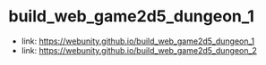 # build_web_game2d5_dungeon_1

- link: https://webunity.github.io/build_web_game2d5_dungeon_1
- link: https://webunity.github.io/build_web_game2d5_dungeon_2

